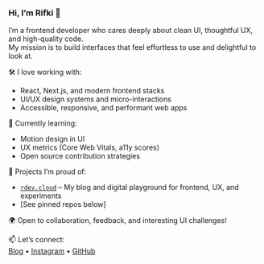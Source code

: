 ### Hi, I’m Rifki 👋

I’m a frontend developer who cares deeply about clean UI, thoughtful UX, and high-quality code.  
My mission is to build interfaces that feel effortless to use and delightful to look at.

🛠️ I love working with:
- React, Next.js, and modern frontend stacks
- UI/UX design systems and micro-interactions
- Accessible, responsive, and performant web apps

🧠 Currently learning:
- Motion design in UI
- UX metrics (Core Web Vitals, a11y scores)
- Open source contribution strategies

📌 Projects I’m proud of:
- [`rdev.cloud`](https://rdev.cloud) – My blog and digital playground for frontend, UX, and experiments
- [See pinned repos below]

🌍 Open to collaboration, feedback, and interesting UI challenges!

📫 Let’s connect:  
[Blog](https://rdev.cloud) • [Instagram](https://instagram.com/rdev.cloud) • [GitHub](https://github.com/rfkokt)
